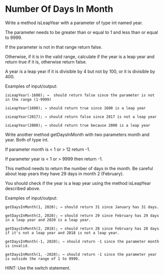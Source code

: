 # Number Of Days In Month

Write a method isLeapYear with a parameter of type int named year.

The parameter needs to be greater than or equal to 1 and less than or equal to 9999.

If the parameter is not in that range return false.

Otherwise, if it is in the valid range, calculate if the year is a leap year and return true if it is, otherwise return false.

A year is a leap year if it is divisible by 4 but not by 100, or it is divisible by 400.

Examples of input/output:

    isLeapYear(-1600); →  should return false since the parameter is not in the range (1-9999)

    isLeapYear(1600); → should return true since 1600 is a leap year

    isLeapYear(2017); → should return false since 2017 is not a leap year

    isLeapYear(2000); → should return true because 2000 is a leap year 

Write another method getDaysInMonth with two parameters month and year.  ​Both of type int.

If parameter month is < 1 or > 12 return -1. ​

If parameter year is < 1 or > 9999 then return -1.

This method needs to return the number of days in the month. Be careful about leap years they have 29 days in month 2 (February).

You should check if the year is a leap year using the method isLeapYear described above.

Examples of input/output:

    getDaysInMonth(1, 2020); → should return 31 since January has 31 days.

    getDaysInMonth(2, 2020); → should return 29 since February has 29 days in a leap year and 2020 is a leap year.

    getDaysInMonth(2, 2018); → should return 28 since February has 28 days if it's not a leap year and 2018 is not a leap year.

    getDaysInMonth(-1, 2020); → should return -1 since the parameter month is invalid.

    getDaysInMonth(1, -2020); → should return -1 since the parameter year is outside the range of 1 to 9999.


HINT: Use the switch statement.